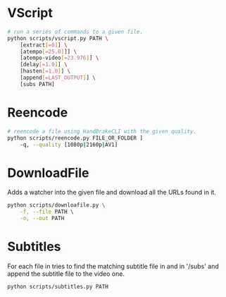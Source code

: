 # VScript

```sh
# run a series of commands to a given file.
python scripts/vscript.py PATH \
    [extract[=0]] \
    [atempo[=25.0]]] \
	[atempo-video[=23.976]] \
    [delay[=1.0]] \
    [hasten[=1.0]] \
    [append[=LAST_OUTPUT]] \
    [subs PATH]
```

# Reencode

```sh
# reencode a file using HandBrakeCLI with the given quality.
python scripts/reencode.py FILE_OR_FOLDER ]
	-q, --quality [1080p|2160p|AV1]
```

# DownloadFile

Adds a watcher into the given file and download all the URLs found in it.

```sh
python scripts/downloafile.py \
    -f, --file PATH \
    -o, --out PATH
```

# Subtitles

For each file in <path> tries to find the matching subtitle file in <path> and in '<path>/subs' and append the
subtitle file to the video one.

```sh
python scripts/subtitles.py PATH
```
